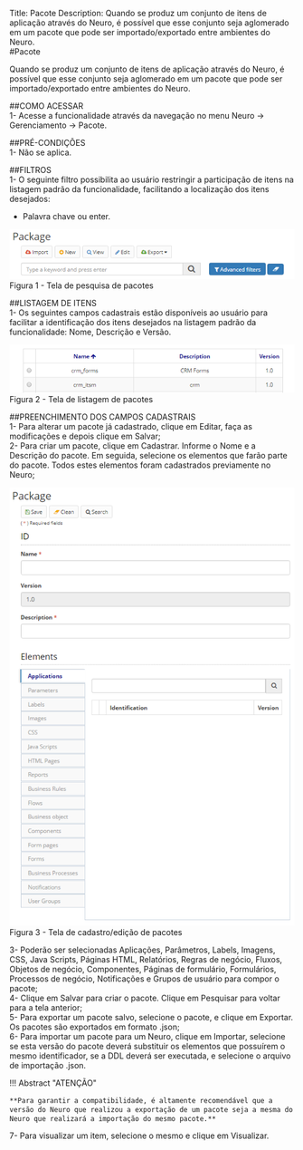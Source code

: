 Title: Pacote
Description: Quando se produz um conjunto de itens de aplicação através do Neuro, é possível que esse conjunto seja aglomerado em um pacote que pode ser importado/exportado entre ambientes do Neuro.    
#Pacote  

Quando se produz um conjunto de itens de aplicação através do Neuro, é possível que esse conjunto seja aglomerado em um pacote que pode ser importado/exportado entre ambientes do Neuro.    

##COMO ACESSAR  
1- Acesse a funcionalidade através da navegação no menu Neuro → Gerenciamento → Pacote.    

##PRÉ-CONDIÇÕES    
1- Não se aplica.    

##FILTROS  
1- O seguinte filtro possibilita ao usuário restringir a participação de itens na listagem padrão da funcionalidade, facilitando a localização dos itens desejados:    
 - Palavra chave ou enter.      

![Screenshot](images/Package-Search.png)  
Figura 1 - Tela de pesquisa de pacotes    

##LISTAGEM DE ITENS   
1- Os seguintes campos cadastrais estão disponíveis ao usuário para facilitar a identificação dos itens desejados na listagem padrão da funcionalidade: Nome, Descrição e Versão.    

![Screenshot](images/Package-listing.png)  
Figura 2 - Tela de listagem de pacotes   

##PREENCHIMENTO DOS CAMPOS CADASTRAIS    
1- Para alterar um pacote já cadastrado, clique em Editar, faça as modificações e depois clique em Salvar;   
2- Para criar um pacote, clique em Cadastrar. Informe o Nome e a Descrição do pacote. Em seguida, selecione os elementos que farão parte do pacote. Todos estes elementos foram cadastrados previamente no Neuro;    

![Screenshot](images/Package-Registration.png)  
Figura 3 - Tela de cadastro/edição de pacotes   

3- Poderão ser selecionadas Aplicações, Parâmetros, Labels, Imagens, CSS, Java Scripts, Páginas HTML, Relatórios, Regras de negócio, Fluxos, Objetos de negócio, Componentes, Páginas de formulário, Formulários, Processos de negócio, Notificações e Grupos de usuário para compor o pacote;    
4- Clique em Salvar para criar o pacote. Clique em Pesquisar para voltar para a tela anterior;   
5- Para exportar um pacote salvo, selecione o pacote, e clique em Exportar. Os pacotes são exportados em formato .json;    
6- Para importar um pacote para um Neuro, clique em Importar, selecione se esta versão do pacote deverá substituir os elementos que possuírem o mesmo identificador, se a DDL deverá ser executada, e selecione o arquivo de importação .json.    

!!! Abstract "ATENÇÃO"  

    **Para garantir a compatibilidade, é altamente recomendável que a versão do Neuro que realizou a exportação de um pacote seja a mesma do Neuro que realizará a importação do mesmo pacote.**    

7- Para visualizar um item, selecione o mesmo e clique em Visualizar.    



